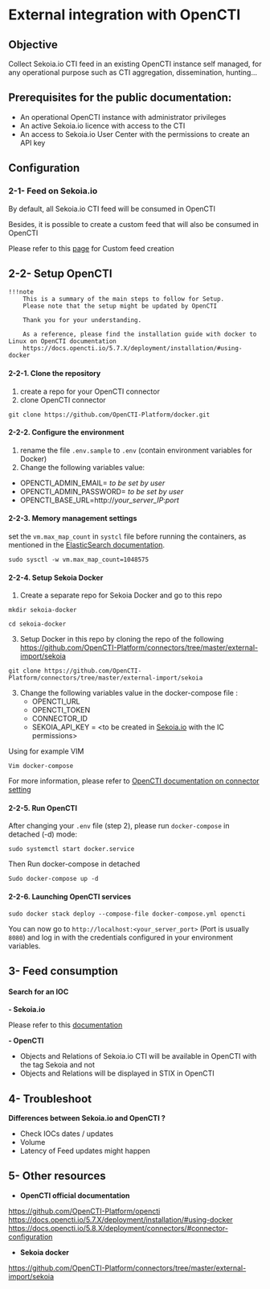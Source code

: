 # External integration with OpenCTI

## Objective

Collect Sekoia.io CTI feed in an existing OpenCTI instance self managed, for any operational purpose such as CTI aggregation, dissemination, hunting...

## Prerequisites for the public documentation:
- An operational OpenCTI instance with administrator privileges
- An active Sekoia.io licence with access to the CTI
- An access to Sekoia.io User Center with the permissions to create an API key

## Configuration

### 2-1- Feed on Sekoia.io

By default, all Sekoia.io CTI feed will be consumed in OpenCTI

Besides, it is possible to create a custom feed that will also be consumed in OpenCTI

Please refer to this [page]( https://docs.sekoia.io/cti/features/consume/feeds/#create-new-feed) for Custom feed creation

## 2-2- Setup OpenCTI

    !!!note
        This is a summary of the main steps to follow for Setup.
        Please note that the setup might be updated by OpenCTI
        
        Thank you for your understanding.
        
        As a reference, please find the installation guide with docker to Linux on OpenCTI documentation 
        https://docs.opencti.io/5.7.X/deployment/installation/#using-docker

#### 2-2-1. Clone the repository
1. create a repo for your OpenCTI connector
2. clone OpenCTI connector

```
git clone https://github.com/OpenCTI-Platform/docker.git
```

#### 2-2-2. Configure the environment

1. rename the file `.env.sample` to `.env`  (contain environment variables for Docker)
2. Change the following variables value:
- OPENCTI_ADMIN_EMAIL= *to be set by user*
- OPENCTI_ADMIN_PASSWORD= *to be set by user*
- OPENCTI_BASE_URL=http://*your_server_IP*:*port*

#### 2-2-3. Memory management settings

set the `vm.max_map_count` in `systcl` file before running the containers, as mentioned in the [ElasticSearch documentation](https://www.elastic.co/guide/en/elasticsearch/reference/current/docker.html#docker-cli-run-prod-mode).

```
sudo sysctl -w vm.max_map_count=1048575
```

#### 2-2-4. Setup Sekoia Docker
1. Create a separate repo for Sekoia Docker and go to this repo

```
mkdir sekoia-docker
```

```
cd sekoia-docker
```

3. Setup Docker in this repo by cloning the repo of  the following https://github.com/OpenCTI-Platform/connectors/tree/master/external-import/sekoia

`git clone https://github.com/OpenCTI-Platform/connectors/tree/master/external-import/sekoia`

3. Change the following variables value in the docker-compose file :
   - OPENCTI_URL
   - OPENCTI_TOKEN
   - CONNECTOR_ID
   - SEKOIA_API_KEY = <to be created in [Sekoia.io](http://Sekoia.io) with the IC permissions>

Using for example VIM

```
Vim docker-compose
```

For more information, please refer to [OpenCTI documentation on connector setting](https://docs.opencti.io/5.8.X/deployment/connectors/#connector-configuration)
        

#### 2-2-5. Run OpenCTI

After changing your `.env` file (step 2), please run `docker-compose` in detached (-d) mode:

```
sudo systemctl start docker.service
```

Then Run docker-compose in detached

```
Sudo docker-compose up -d
```

#### 2-2-6. Launching OpenCTI services

```
sudo docker stack deploy --compose-file docker-compose.yml opencti
```

You can now go to `http://localhost:<your_server_port>`  (Port is usually `8080`) and log in with the credentials configured in your environment variables.

## 3- Feed consumption
#### Search for an IOC
**- Sekoia.io**

Please refer to this [documentation](https://docs.sekoia.io/cti/features/consume/intelligence/#search-for-objects)

**- OpenCTI**
- Objects and Relations of Sekoia.io CTI will be available in OpenCTI with the tag Sekoia and not 
- Objects and Relations will be displayed in STIX in OpenCTI
    

## 4- Troubleshoot

**Differences between Sekoia.io and OpenCTI ?**

- Check IOCs dates / updates
- Volume
- Latency of Feed updates might happen


## 5- Other resources
- **OpenCTI official documentation**

https://github.com/OpenCTI-Platform/opencti
https://docs.opencti.io/5.7.X/deployment/installation/#using-docker
https://docs.opencti.io/5.8.X/deployment/connectors/#connector-configuration

- **Sekoia docker**

https://github.com/OpenCTI-Platform/connectors/tree/master/external-import/sekoia

